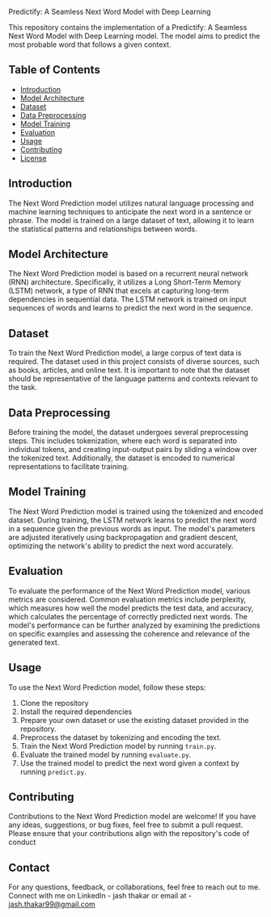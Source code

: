 Predictify: A Seamless Next Word Model with Deep Learning

This repository contains the implementation of a Predictify: A Seamless Next Word Model with Deep Learning model. The model aims to predict the most probable word that follows a given context.

## Table of Contents

- [Introduction](#introduction)
- [Model Architecture](#model-architecture)
- [Dataset](#dataset)
- [Data Preprocessing](#data-preprocessing)
- [Model Training](#model-training)
- [Evaluation](#evaluation)
- [Usage](#usage)
- [Contributing](#contributing)
- [License](#license)

## Introduction

The Next Word Prediction model utilizes natural language processing and machine learning techniques to anticipate the next word in a sentence or phrase. The model is trained on a large dataset of text, allowing it to learn the statistical patterns and relationships between words.

## Model Architecture

The Next Word Prediction model is based on a recurrent neural network (RNN) architecture. Specifically, it utilizes a Long Short-Term Memory (LSTM) network, a type of RNN that excels at capturing long-term dependencies in sequential data. The LSTM network is trained on input sequences of words and learns to predict the next word in the sequence.

## Dataset

To train the Next Word Prediction model, a large corpus of text data is required. The dataset used in this project consists of diverse sources, such as books, articles, and online text. It is important to note that the dataset should be representative of the language patterns and contexts relevant to the task.

## Data Preprocessing

Before training the model, the dataset undergoes several preprocessing steps. This includes tokenization, where each word is separated into individual tokens, and creating input-output pairs by sliding a window over the tokenized text. Additionally, the dataset is encoded to numerical representations to facilitate training.

## Model Training

The Next Word Prediction model is trained using the tokenized and encoded dataset. During training, the LSTM network learns to predict the next word in a sequence given the previous words as input. The model's parameters are adjusted iteratively using backpropagation and gradient descent, optimizing the network's ability to predict the next word accurately.

## Evaluation

To evaluate the performance of the Next Word Prediction model, various metrics are considered. Common evaluation metrics include perplexity, which measures how well the model predicts the test data, and accuracy, which calculates the percentage of correctly predicted next words. The model's performance can be further analyzed by examining the predictions on specific examples and assessing the coherence and relevance of the generated text.

## Usage

To use the Next Word Prediction model, follow these steps:

1. Clone the repository
2. Install the required dependencies
3. Prepare your own dataset or use the existing dataset provided in the repository.
4. Preprocess the dataset by tokenizing and encoding the text.
5. Train the Next Word Prediction model by running `train.py`.
6. Evaluate the trained model by running `evaluate.py`.
7. Use the trained model to predict the next word given a context by running `predict.py`.

## Contributing

Contributions to the Next Word Prediction model are welcome! If you have any ideas, suggestions, or bug fixes, feel free to submit a pull request. Please ensure that your contributions align with the repository's code of conduct


## Contact
For any questions, feedback, or collaborations, feel free to reach out to me. Connect with me on LinkedIn - jash thakar or email at - jash.thakar99@gmail.com 


